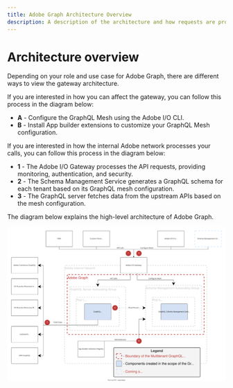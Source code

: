```yaml
---
title: Adobe Graph Architecture Overview
description: A description of the architecture and how requests are processed inside Adobe Graph.
---
```


# Architecture overview

Depending on your role and use case for Adobe Graph, there are different ways to view the gateway architecture.

If you are interested in how you can affect the gateway, you can follow this process in the diagram below:

-  **A** - Configure the GraphQL Mesh using the Adobe I/O CLI.
-  **B** - Install App builder extensions to customize your GraphQL Mesh configuration.

If you are interested in how the internal Adobe network processes your calls, you can follow this process in the diagram below:

-  **1** - The Adobe I/O Gateway processes the API requests, providing monitoring, authentication, and security.
-  **2** - The Schema Management Service generates a GraphQL schema for each tenant based on its GraphQL mesh configuration.
-  **3** - The GraphQL server fetches data from the upstream APIs based on the mesh configuration.

The diagram below explains the high-level architecture of Adobe Graph.

![architecture diagram](../images/adobe-graph-architecture.svg)